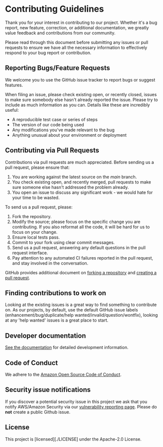# Contributing Guidelines

Thank you for your interest in contributing to our project. Whether it's a bug
report, new feature, correction, or additional documentation, we greatly value
feedback and contributions from our community.

Please read through this document before submitting any issues or pull requests
to ensure we have all the necessary information to effectively respond to your
bug report or contribution.

## Reporting Bugs/Feature Requests

We welcome you to use the GitHub issue tracker to report bugs or suggest
features.

When filing an issue, please check existing open, or recently closed, issues to
make sure somebody else hasn't already reported the issue. Please try to
include as much information as you can. Details like these are incredibly
useful:

* A reproducible test case or series of steps
* The version of our code being used
* Any modifications you've made relevant to the bug
* Anything unusual about your environment or deployment

## Contributing via Pull Requests

Contributions via pull requests are much appreciated. Before sending us a pull
request, please ensure that:

1. You are working against the latest source on the *main* branch.
2. You check existing open, and recently merged, pull requests to make sure
   someone else hasn't addressed the problem already.
3. You open an issue to discuss any significant work - we would hate for your
   time to be wasted.

To send us a pull request, please:

1. Fork the repository.
2. Modify the source; please focus on the specific change you are contributing.
   If you also reformat all the code, it will be hard for us to focus on your
   change.
3. Ensure local tests pass.
4. Commit to your fork using clear commit messages.
5. Send us a pull request, answering any default questions in the pull request
   interface.
6. Pay attention to any automated CI failures reported in the pull request, and
   stay involved in the conversation.

GitHub provides additional document on [forking a repository][fork] and
[creating a pull request][pr].

[fork]: https://help.github.com/articles/fork-a-repo/
[pr]: https://help.github.com/articles/creating-a-pull-request/

## Finding contributions to work on

Looking at the existing issues is a great way to find something to contribute
on. As our projects, by default, use the default GitHub issue labels
(enhancement/bug/duplicate/help wanted/invalid/question/wontfix), looking at
any 'help wanted' issues is a great place to start.

## Developer documentation

[See the documentation][dev-docs] for detailed development information.

[dev-docs]: https://aws-controllers-k8s.github.io/community/docs/contributor-docs/overview/

## Code of Conduct

We adhere to the [Amazon Open Source Code of Conduct][coc].

[coc]: https://aws.github.io/code-of-conduct

## Security issue notifications

If you discover a potential security issue in this project we ask that you
notify AWS/Amazon Security via our [vulnerability reporting page][vuln]. Please
do **not** create a public Github issue.

[vuln]: http://aws.amazon.com/security/vulnerability-reporting/

## License

This project is [licensed][./LICENSE] under the Apache-2.0 License.
